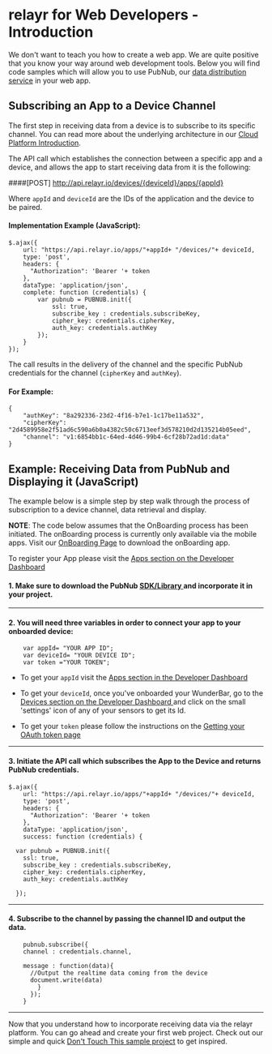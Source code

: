 # relayr for Web Developers - Introduction

We don't want to teach you how to create a web app. We are quite positive that you know your way around web development tools. Below you will find code samples which will allow you to use PubNub, our [data distribution service](https://developer.relayr.io/documents/PubNub/Reference) in your web app. 

## Subscribing an App to a Device Channel

The first step in receiving data from a device is to subscribe to its specific channel. You can read more about the underlying architecture in our [Cloud Platform Introduction](https://developer.relayr.io/documents/Welcome/Platform).


The API call which establishes the connection between a specific app and a device, and allows the app to start receiving data from it is the following:

####[POST] http://api.relayr.io/devices/{deviceId}/apps/{appId}

Where `appId` and `deviceId` are the IDs of the application and the device to be paired.

#### Implementation Example (JavaScript):

	
    $.ajax({
	    url: "https://api.relayr.io/apps/"+appId+ "/devices/"+ deviceId,
	    type: 'post',
	    headers: {
	      "Authorization": 'Bearer '+ token 
	    },
	    dataType: 'application/json',
	    complete: function (credentials) {
      		var pubnub = PUBNUB.init({
        		ssl: true,
        		subscribe_key : credentials.subscribeKey,
        		cipher_key: credentials.cipherKey,
        		auth_key: credentials.authKey
      		});
		}
	});


The call results in the delivery of the channel and the specific PubNub credentials for the channel (`cipherKey` and `authKey`).

#### For Example:

	{
	    "authKey": "8a292336-23d2-4f16-b7e1-1c17be11a532",
	    "cipherKey": "2d4589958e2f51ad6c590a6b0a4382c50c6713eef3d578210d2d135214b05eed",
	    "channel": "v1:6854bb1c-64ed-4d46-99b4-6cf28b72ad1d:data"
	}


## Example: Receiving Data from PubNub and Displaying it (JavaScript)

The example below is a simple step by step walk through the process of subscription to a device channel, data retrieval and display. 

**NOTE**: The code below assumes that the OnBoarding process has been initiated. The onBoarding process is currently only available via the mobile apps. Visit our [OnBoarding Page](https://developer.relayr.io/dashboard/onboarding) to download the onBoarding app. 

To register your App please visit the <a href="https://developer.relayr.io/dashboard/apps/myApps" target="_blank"> Apps section on the Developer Dashboard </a>


#### 1. Make sure to download the PubNub <a href="http://www.pubnub.com/docs/javascript/javascript-sdk.html" target="_blank"> SDK/Library </a> and incorporate it in your project.

----------


#### 2. You will need three variables in order to connect your app to your onboarded device:

		var appId= "YOUR APP ID"; 
		var deviceId= "YOUR DEVICE ID";
		var token ="YOUR TOKEN";



 

- To get your `appId` visit the <a href="https://developer.relayr.io/dashboard/apps/myApps" target="_blank">Apps section in the Developer Dashboard </a>

 

- To get your `deviceId`, once you've onboarded your WunderBar,  go to the <a href="https://developer.relayr.io/dashboard/devices">Devices section on the Developer Dashboard </a> and click on the small 'settings' icon of any of your sensors to get its Id.

 

- To get your `token` please follow the instructions on the <a href="https://developer.relayr.io/documents/WEB/OAuthToken">Getting your OAuth token page </a>

----------


#### 3. Initiate the API call which subscribes the App to the Device and returns PubNub credentials.

		
    $.ajax({
	    url: "https://api.relayr.io/apps/"+appId+ "/devices/"+ deviceId,
	    type: 'post',
	    headers: {
	      "Authorization": 'Bearer '+ token 
	    },
	    dataType: 'application/json',
	    success: function (credentials) {
	 
      var pubnub = PUBNUB.init({
        ssl: true,
        subscribe_key : credentials.subscribeKey,
        cipher_key: credentials.cipherKey,
        auth_key: credentials.authKey
 
      });


----------


#### 4. Subscribe to the channel by passing the channel ID and output the data.

 		pubnub.subscribe({
        channel : credentials.channel,
        
        message : function(data){
          //Output the realtime data coming from the device
          document.write(data)
	        }
	      }); 
	    }
	


----------

Now that you understand how to incorporate receiving data via the relayr platform. You can go ahead and create your first web project. Check out our simple and quick <a href="https://github.com/relayr/android-demo-apps/tree/master/thermometer" target="_blank">Don't Touch This sample project</a> to get inspired.